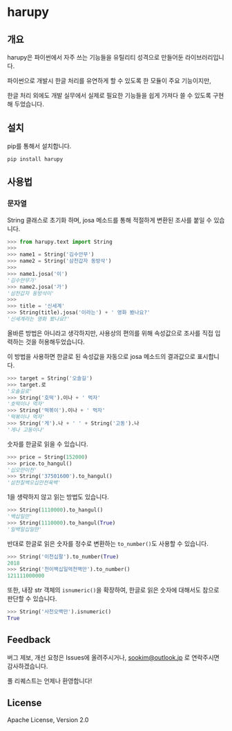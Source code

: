 # harupy

## 개요

harupy은 파이썬에서 자주 쓰는 기능들을 유틸리티 성격으로 만들어둔 라이브러리입니다.

파이썬으로 개발시 한글 처리를 유연하게 할 수 있도록 한 모듈이 주요 기능이지만,

한글 처리 외에도 개발 실무에서 실제로 필요한 기능들을 쉽게 가져다 쓸 수 있도록 구현해 두었습니다.


## 설치

pip를 통해서 설치합니다.
```
pip install harupy
```


## 사용법

### 문자열

String 클래스로 초기화 하며, josa 메소드를 통해 적절하게 변환된 조사를 붙일 수 있습니다.

```python
>>> from harupy.text import String
>>>
>>> name1 = String('김수안무')
>>> name2 = String('삼천갑자 동방삭')
>>>
>>> name1.josa('이')
'김수안무가'
>>> name2.josa('가')
'삼천갑자 동방삭이'
>>>
>>> title = '신세계'
>>> String(title).josa('이라는') + ' 영화 봤나요?'
'신세계라는 영화 봤나요?'
```

올바른 방법은 아니라고 생각하지만, 사용상의 편의를 위해 속성값으로 조사를 직접 입력하는 것을 허용해두었습니다.

이 방법을 사용하면 한글로 된 속성값을 자동으로 josa 메소드의 결과값으로 표시합니다.

```python
>>> target = String('오솔길')
>>> target.로
'오솔길로'
>>> String('호떡').이나 + ' 먹자'
'호떡이나 먹자'
>>> String('떡볶이').이나 + ' 먹자'
'떡볶이나 먹자'
>>> String('게').나 + ' ' + String('고동').나
'게나 고동이나'
```

숫자를 한글로 읽을 수 있습니다.

```python
>>> price = String(152000)
>>> price.to_hangul()
'십오만이천'
>>> String('37501600').to_hangul()
'삼천칠백오십만천육백'
```

1을 생략하지 않고 읽는 방법도 있습니다.

```python
>>> String(1110000).to_hangul()
'백십일만'
>>> String(1110000).to_hangul(True)
'일백일십일만'
```

반대로 한글로 읽은 숫자를 정수로 변환하는 `to_number()`도 사용할 수 있습니다.

```python
>>> String('이천십팔').to_number(True)
2018
>>> String('천이백십일억천백만').to_number()
121111000000
```

또한, 내장 str 객체의 `isnumeric()`을 확장하여, 한글로 읽은 숫자에 대해서도 참으로 판단할 수 있습니다.

```python
>>> String('사천오백만').isnumeric()
True
```

## Feedback

버그 제보, 개선 요청은 Issues에 올려주시거나, sookim@outlook.jp 로 연락주시면 감사하겠습니다.

풀 리퀘스트는 언제나 환영합니다!

## License

Apache License, Version 2.0

